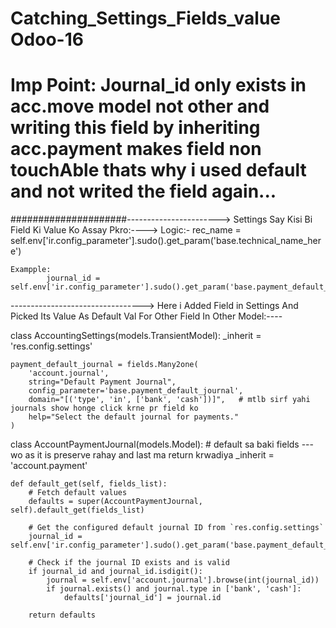 # Catching_Settings_Fields_value Odoo-16
# Imp Point: Journal_id only exists in acc.move model not other and writing this field by inheriting acc.payment makes field non touchAble thats why i used default and not writed the field again...

#####################-----------------------> Settings Say Kisi Bi Field Ki Value Ko Assay Pkro:---->
	Logic:-
		rec_name = self.env['ir.config_parameter'].sudo().get_param('base.technical_name_here')
		
	Exampple:
			journal_id = self.env['ir.config_parameter'].sudo().get_param('base.payment_default_journal')


---------------------------------> Here i Added Field in Settings And Picked Its Value As Default Val For Other Field In Other Model:----


class AccountingSettings(models.TransientModel):
    _inherit = 'res.config.settings'

    payment_default_journal = fields.Many2one(
        'account.journal',
        string="Default Payment Journal",
        config_parameter='base.payment_default_journal',
        domain="[('type', 'in', ['bank', 'cash'])]",   # mtlb sirf yahi journals show honge click krne pr field ko 
        help="Select the default journal for payments."
    )


class AccountPaymentJournal(models.Model):                        # default sa baki fields --- wo as it is preserve rahay and last ma return krwadiya
    _inherit = 'account.payment'

    def default_get(self, fields_list):
        # Fetch default values
        defaults = super(AccountPaymentJournal, self).default_get(fields_list)

        # Get the configured default journal ID from `res.config.settings`
        journal_id = self.env['ir.config_parameter'].sudo().get_param('base.payment_default_journal')

        # Check if the journal ID exists and is valid
        if journal_id and journal_id.isdigit():
            journal = self.env['account.journal'].browse(int(journal_id))
            if journal.exists() and journal.type in ['bank', 'cash']:
                defaults['journal_id'] = journal.id

        return defaults
